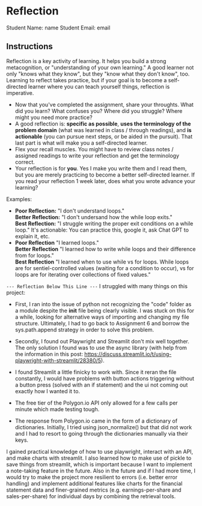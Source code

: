 # Reflection

Student Name:  name
Student Email:  email

## Instructions

Reflection is a key activity of learning. It helps you build a strong metacognition, or "understanding of your own learning." A good learner not only "knows what they know", but they "know what they don't know", too. Learning to reflect takes practice, but if your goal is to become a self-directed learner where you can teach yourself things, reflection is imperative.

- Now that you've completed the assignment, share your throughts. What did you learn? What confuses you? Where did you struggle? Where might you need more practice?
- A good reflection is: **specific as possible**,  **uses the terminology of the problem domain** (what was learned in class / through readings), and **is actionable** (you can pursue next steps, or be aided in the pursuit). That last part is what will make you a self-directed learner.
- Flex your recall muscles. You might have to review class notes / assigned readings to write your reflection and get the terminology correct.
- Your reflection is for **you**. Yes I make you write them and I read them, but you are merely practicing to become a better self-directed learner. If you read your reflection 1 week later, does what you wrote advance your learning?

Examples:

- **Poor Reflection:**  "I don't understand loops."   
**Better Reflection:** "I don't undersand how the while loop exits."   
**Best Reflection:** "I struggle writing the proper exit conditions on a while loop." It's actionable: You can practice this, google it, ask Chat GPT to explain it, etc. 
-  **Poor Reflection** "I learned loops."   
**Better Reflection** "I learned how to write while loops and their difference from for loops."   
**Best Reflection** "I learned when to use while vs for loops. While loops are for sentiel-controlled values (waiting for a condition to occur), vs for loops are for iterating over collections of fixed values."

`--- Reflection Below This Line ---`
I struggled with many things on this project:

- First, I ran into the issue of python not recognizing the "code" folder as a module despite the __init__ file being clearly visible. I was stuck on this for a while, looking for alternative ways of importing and changing my file structure. Ultimately, I had to go back to Assignment 6 and borrow the sys.path.append strategy in order to solve this problem.

- Secondly, I found out Playwright and Streamlit don't mix well together. The only solution I found was to use the async library (with help from the information in this post: https://discuss.streamlit.io/t/using-playwright-with-streamlit/28380/5).

- I found Streamlit a little finicky to work with. Since it reran the file constantly, I would have problems with button actions triggering without a button press (solved with an if statement) and the ui not coming out exactly how I wanted it to.

- The free tier of the Polygon.io API only allowed for a few calls per minute which made testing tough.

- The response from Polygon.io came in the form of a dictionary of dictionaries. Initially, I tried using json_normalize() but that did not work and I had to resort to going through the dictionaries manually via their keys.

I gained practical knowledge of how to use playwright, interact with an API, and make charts with streamlit. I also learned how to make use of pickle to save things from streamlit, which is important because I want to implement a note-taking feature in the future. Also in the future and if I had more time, I would try to make the project more resilient to errors (i.e. better error handling) and implement additional features like charts for the financial statement data and finer-grained metrics (e.g. earnings-per-share and sales-per-share) for individual days by combining the retrieval tools.